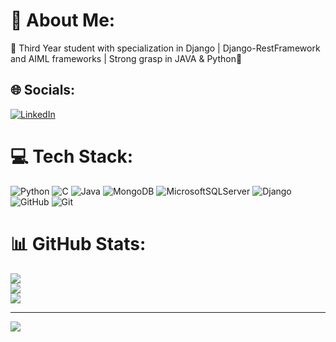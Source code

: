 # 💫 About Me:
🔭 Third Year student with specialization in Django | Django-RestFramework and AIML frameworks | Strong grasp in JAVA & Python🌱<br>


## 🌐 Socials:
[![LinkedIn](https://img.shields.io/badge/LinkedIn-%230077B5.svg?logo=linkedin&logoColor=white)](https://linkedin.com/in/https://www.linkedin.com/in/soham-datta-a70149246/) 

# 💻 Tech Stack:
![Python](https://img.shields.io/badge/python-3670A0?style=for-the-badge&logo=python&logoColor=ffdd54) ![C](https://img.shields.io/badge/c-%2300599C.svg?style=for-the-badge&logo=c&logoColor=white) ![Java](https://img.shields.io/badge/java-%23ED8B00.svg?style=for-the-badge&logo=openjdk&logoColor=white) ![MongoDB](https://img.shields.io/badge/MongoDB-%234ea94b.svg?style=for-the-badge&logo=mongodb&logoColor=white) ![MicrosoftSQLServer](https://img.shields.io/badge/Microsoft%20SQL%20Server-CC2927?style=for-the-badge&logo=microsoft%20sql%20server&logoColor=white) ![Django](https://img.shields.io/badge/django-%23092E20.svg?style=for-the-badge&logo=django&logoColor=white)  ![GitHub](https://img.shields.io/badge/github-%23121011.svg?style=for-the-badge&logo=github&logoColor=white) ![Git](https://img.shields.io/badge/git-%23F05033.svg?style=for-the-badge&logo=git&logoColor=white)   
# 📊 GitHub Stats:
![](https://github-readme-stats.vercel.app/api?username=Soham964&theme=radical&hide_border=false&include_all_commits=false&count_private=false)<br/>
![](https://github-readme-streak-stats.herokuapp.com/?user=Soham964&theme=radical&hide_border=false)<br/>
![](https://github-readme-stats.vercel.app/api/top-langs/?username=Soham964&theme=radical&hide_border=false&include_all_commits=false&count_private=false&layout=compact)

---
[![](https://visitcount.itsvg.in/api?id=Soham964&icon=0&color=0)](https://visitcount.itsvg.in)

<!-- Proudly created with GPRM ( https://gprm.itsvg.in ) -->
